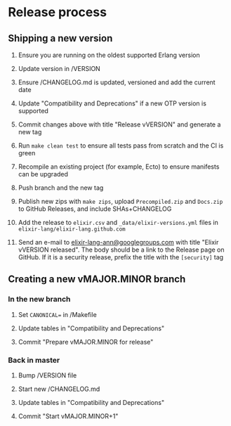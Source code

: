 # Release process

## Shipping a new version

1. Ensure you are running on the oldest supported Erlang version

2. Update version in /VERSION

3. Ensure /CHANGELOG.md is updated, versioned and add the current date

4. Update "Compatibility and Deprecations" if a new OTP version is supported

5. Commit changes above with title "Release vVERSION" and generate a new tag

6. Run `make clean test` to ensure all tests pass from scratch and the CI is green

7. Recompile an existing project (for example, Ecto) to ensure manifests can be upgraded

8. Push branch and the new tag

9. Publish new zips with `make zips`, upload `Precompiled.zip` and `Docs.zip` to GitHub Releases, and include SHAs+CHANGELOG

10. Add the release to `elixir.csv` and `_data/elixir-versions.yml` files in `elixir-lang/elixir-lang.github.com`

11. Send an e-mail to elixir-lang-ann@googlegroups.com with title "Elixir vVERSION released". The body should be a link to the Release page on GitHub. If it is a security release, prefix the title with the `[security]` tag

## Creating a new vMAJOR.MINOR branch

### In the new branch

1. Set `CANONICAL=` in /Makefile

2. Update tables in "Compatibility and Deprecations"

3. Commit "Prepare vMAJOR.MINOR for release"

### Back in master

1. Bump /VERSION file

2. Start new /CHANGELOG.md

3. Update tables in "Compatibility and Deprecations"

4. Commit "Start vMAJOR.MINOR+1"
